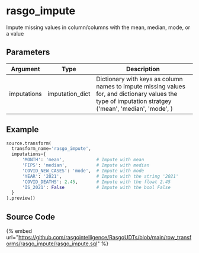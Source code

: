 

# rasgo_impute

Impute missing values in column/columns with the mean, median, mode, or a value

## Parameters

|  Argument   |      Type       |                                                                         Description                                                                          |
| ----------- | --------------- | ------------------------------------------------------------------------------------------------------------------------------------------------------------ |
| imputations | imputation_dict | Dictionary with keys as column names to impute missing values for, and dictionary values the type of imputation stratgey ('mean', 'median', 'mode', <value>) |


## Example

```python
source.transform(
  transform_name='rasgo_impute',
  imputations={
      'MONTH': 'mean',            # Impute with mean 
      'FIPS': 'median',           # Impute with median
      'COVID_NEW_CASES': 'mode',  # Impute with mode
      'YEAR': '2021',             # Impute with the string '2021'
      'COVID_DEATHS': 2.45,       # Impute with the float 2.45
      'IS_2021': False            # Impute with the bool False
  }
).preview()

```

## Source Code

{% embed url="https://github.com/rasgointelligence/RasgoUDTs/blob/main/row_transforms/rasgo_impute/rasgo_impute.sql" %}

